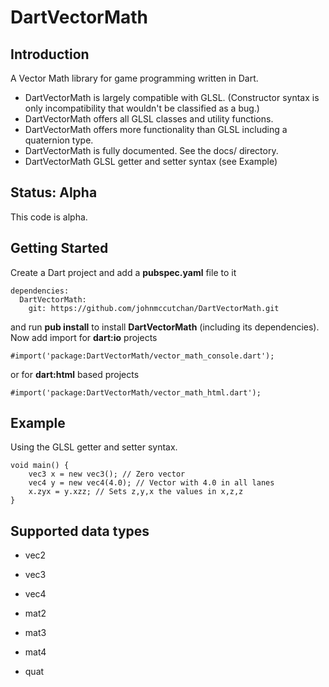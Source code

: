DartVectorMath
==============

## Introduction ##

A Vector Math library for game programming written in Dart.

* DartVectorMath is largely compatible with GLSL.
(Constructor syntax is only incompatibility that wouldn't be classified as a bug.)
* DartVectorMath offers all GLSL classes and utility functions.
* DartVectorMath offers more functionality than GLSL including a quaternion type.
* DartVectorMath is fully documented. See the docs/ directory.
* DartVectorMath GLSL getter and setter syntax (see Example)

## Status: Alpha ##
This code is alpha.

## Getting Started ##
Create a Dart project and add a **pubspec.yaml** file to it

```
dependencies:
  DartVectorMath:
    git: https://github.com/johnmccutchan/DartVectorMath.git
```
and run **pub install** to install **DartVectorMath** (including its dependencies). Now add import for **dart:io** projects

```
#import('package:DartVectorMath/vector_math_console.dart');
```
or for **dart:html** based projects

```
#import('package:DartVectorMath/vector_math_html.dart');
```

## Example ##

Using the GLSL getter and setter syntax.

```
void main() {
	vec3 x = new vec3(); // Zero vector
	vec4 y = new vec4(4.0); // Vector with 4.0 in all lanes
	x.zyx = y.xzz; // Sets z,y,x the values in x,z,z
}
``` 

## Supported data types ##

* vec2
* vec3
* vec4

* mat2
* mat3
* mat4

* quat
